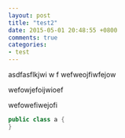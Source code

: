 ```yaml
---
layout: post
title: "test2"
date: 2015-05-01 20:48:55 +0800
comments: true
categories: 
- test
---
```


asdfasflkjwi w
f
wefweojfiwfejow


wefowjefoijwioef


wefowefiwejofi

```java
public class a {
}
```
